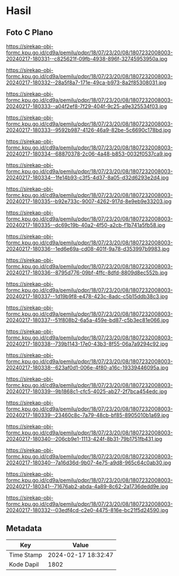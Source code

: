 # Hasil

## Foto C Plano

https://sirekap-obj-formc.kpu.go.id/cd9a/pemilu/pdpr/18/07/23/20/08/1807232008003-20240217-180331--c825621f-09fb-4938-896f-32745953950a.jpg

https://sirekap-obj-formc.kpu.go.id/cd9a/pemilu/pdpr/18/07/23/20/08/1807232008003-20240217-180332--28a5f8a7-171e-49ca-b973-8a2f85308031.jpg

https://sirekap-obj-formc.kpu.go.id/cd9a/pemilu/pdpr/18/07/23/20/08/1807232008003-20240217-180333--a04f2ef8-7f29-404f-9c25-a9e325534f03.jpg

https://sirekap-obj-formc.kpu.go.id/cd9a/pemilu/pdpr/18/07/23/20/08/1807232008003-20240217-180333--9592b987-4126-46a9-82be-5c6690c178bd.jpg

https://sirekap-obj-formc.kpu.go.id/cd9a/pemilu/pdpr/18/07/23/20/08/1807232008003-20240217-180334--68870378-2c06-4a48-b853-0032f0537ca9.jpg

https://sirekap-obj-formc.kpu.go.id/cd9a/pemilu/pdpr/18/07/23/20/08/1807232008003-20240217-180334--1fe14b93-c3f5-4d37-8a05-d32d6293e2d4.jpg

https://sirekap-obj-formc.kpu.go.id/cd9a/pemilu/pdpr/18/07/23/20/08/1807232008003-20240217-180335--b92e733c-9007-4262-917d-8e9eb9e33203.jpg

https://sirekap-obj-formc.kpu.go.id/cd9a/pemilu/pdpr/18/07/23/20/08/1807232008003-20240217-180335--dc69c19b-40a2-4f50-a2cb-f1b741a5fb58.jpg

https://sirekap-obj-formc.kpu.go.id/cd9a/pemilu/pdpr/18/07/23/20/08/1807232008003-20240217-180336--1ed6e69a-cd08-401f-9a78-d353997b9983.jpg

https://sirekap-obj-formc.kpu.go.id/cd9a/pemilu/pdpr/18/07/23/20/08/1807232008003-20240217-180336--8795d776-09bf-4ffc-8dfd-8809d8ec552b.jpg

https://sirekap-obj-formc.kpu.go.id/cd9a/pemilu/pdpr/18/07/23/20/08/1807232008003-20240217-180337--1d19b9f8-e478-423c-8adc-c5b15ddb38c3.jpg

https://sirekap-obj-formc.kpu.go.id/cd9a/pemilu/pdpr/18/07/23/20/08/1807232008003-20240217-180337--51f808b2-6a5a-459e-bd87-c5b3ec81e066.jpg

https://sirekap-obj-formc.kpu.go.id/cd9a/pemilu/pdpr/18/07/23/20/08/1807232008003-20240217-180338--739b1143-17e0-43b3-8f55-06a7a9294c92.jpg

https://sirekap-obj-formc.kpu.go.id/cd9a/pemilu/pdpr/18/07/23/20/08/1807232008003-20240217-180338--623af0d1-006e-4f80-a16c-19339446095a.jpg

https://sirekap-obj-formc.kpu.go.id/cd9a/pemilu/pdpr/18/07/23/20/08/1807232008003-20240217-180339--9b1868c1-cfc5-4025-ab27-2f7bca454edc.jpg

https://sirekap-obj-formc.kpu.go.id/cd9a/pemilu/pdpr/18/07/23/20/08/1807232008003-20240217-180339--23460c8c-7a79-48cb-bf85-8905010b1a69.jpg

https://sirekap-obj-formc.kpu.go.id/cd9a/pemilu/pdpr/18/07/23/20/08/1807232008003-20240217-180340--206cb9e1-1113-424f-8b31-79b1751fb431.jpg

https://sirekap-obj-formc.kpu.go.id/cd9a/pemilu/pdpr/18/07/23/20/08/1807232008003-20240217-180340--7a16d36d-9b07-4e75-a9d8-965c64c0ab30.jpg

https://sirekap-obj-formc.kpu.go.id/cd9a/pemilu/pdpr/18/07/23/20/08/1807232008003-20240217-180341--71676ab2-abda-4a89-8c62-2a1736dedd9e.jpg

https://sirekap-obj-formc.kpu.go.id/cd9a/pemilu/pdpr/18/07/23/20/08/1807232008003-20240217-180332--03edf4cd-c2e0-4475-816e-bc21f5d24590.jpg


## Metadata

| Key        | Value               |
| ---------- | ------------------- |
| Time Stamp | 2024-02-17 18:32:47 |
| Kode Dapil | 1802                |



